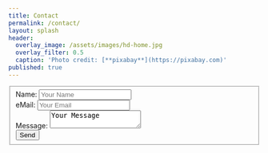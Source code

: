 ```yaml
---
title: Contact
permalink: /contact/
layout: splash
header:
  overlay_image: /assets/images/hd-home.jpg
  overlay_filter: 0.5
  caption: 'Photo credit: [**pixabay**](https://pixabay.com)'
published: true
---
```

<p></p>

<form class="form-horizontal" action="//formspree.io/{{site.contactEmail}}" method="POST">
<fieldset>
  <div class="form-group">
    <label for="contact_name">Name: </label>
    <input type="text" name="name" placeholder="Your Name">
  </div>
  <div class="form-group">
    <label for="contact_name">eMail: </label>
    <input type="email" name="_replyto" placeholder="Your Email">
  </div>
  <div class="form-group">
    <label for="contact_name">Message: </label>
    <textarea class="form-control" id="textarea" name="message">Your Message</textarea>
  </div>
  <div class="form-group">
    <input type="submit" value="Send">
  </div>
    <input type="text" name="_gotcha" style="display:none" />
</fieldset>
</form>

